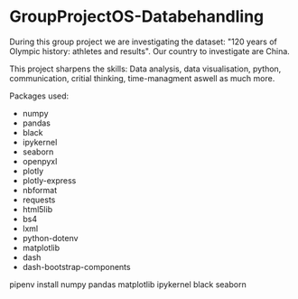 # GroupProjectOS-Databehandling
During this group project we are investigating the dataset: "120 years of Olympic history: athletes and results". Our country to investigate are China.


This project sharpens the skills: Data analysis, data visualisation, python, communication, critial thinking, time-managment aswell as much more.


Packages used:

* numpy
* pandas
* black
* ipykernel
* seaborn
* openpyxl
* plotly
* plotly-express
* nbformat
* requests 
* html5lib
* bs4
* lxml
* python-dotenv
* matplotlib
* dash
* dash-bootstrap-components



pipenv install numpy pandas matplotlib ipykernel black seaborn

